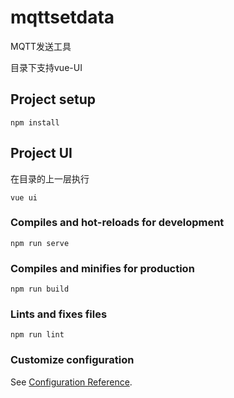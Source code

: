 # mqttsetdata
MQTT发送工具

目录下支持vue-UI

## Project setup
```
npm install
```

## Project UI
在目录的上一层执行
```
vue ui
```

### Compiles and hot-reloads for development
```
npm run serve
```

### Compiles and minifies for production
```
npm run build
```

### Lints and fixes files
```
npm run lint
```

### Customize configuration
See [Configuration Reference](https://cli.vuejs.org/config/).
